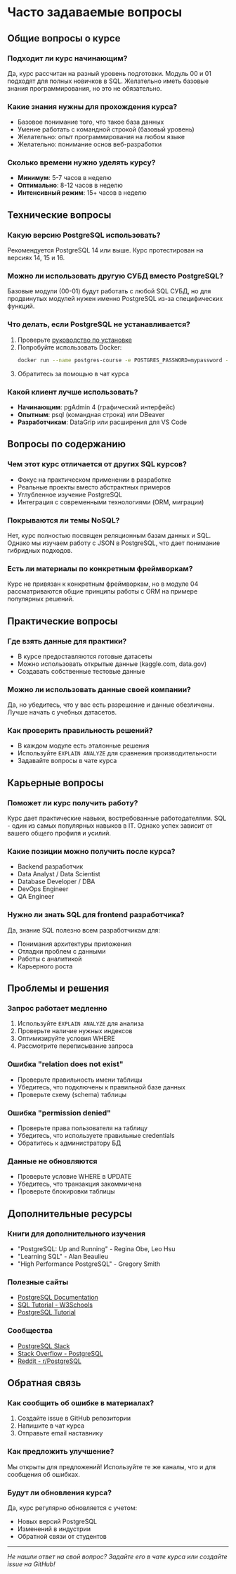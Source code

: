 # Часто задаваемые вопросы

## Общие вопросы о курсе

### Подходит ли курс начинающим?
Да, курс рассчитан на разный уровень подготовки. Модуль 00 и 01 подходят для полных новичков в SQL. Желательно иметь базовые знания программирования, но это не обязательно.

### Какие знания нужны для прохождения курса?
- Базовое понимание того, что такое база данных
- Умение работать с командной строкой (базовый уровень)
- Желательно: опыт программирования на любом языке
- Желательно: понимание основ веб-разработки

### Сколько времени нужно уделять курсу?
- **Минимум**: 5-7 часов в неделю
- **Оптимально**: 8-12 часов в неделю
- **Интенсивный режим**: 15+ часов в неделю

## Технические вопросы

### Какую версию PostgreSQL использовать?
Рекомендуется PostgreSQL 14 или выше. Курс протестирован на версиях 14, 15 и 16.

### Можно ли использовать другую СУБД вместо PostgreSQL?
Базовые модули (00-01) будут работать с любой SQL СУБД, но для продвинутых модулей нужен именно PostgreSQL из-за специфических функций.

### Что делать, если PostgreSQL не устанавливается?
1. Проверьте [руководство по установке](docs/installation-guide.md)
2. Попробуйте использовать Docker:
   ```bash
   docker run --name postgres-course -e POSTGRES_PASSWORD=mypassword -p 5432:5432 -d postgres:16
   ```
3. Обратитесь за помощью в чат курса

### Какой клиент лучше использовать?
- **Начинающим**: pgAdmin 4 (графический интерфейс)
- **Опытным**: psql (командная строка) или DBeaver
- **Разработчикам**: DataGrip или расширения для VS Code

## Вопросы по содержанию

### Чем этот курс отличается от других SQL курсов?
- Фокус на практическом применении в разработке
- Реальные проекты вместо абстрактных примеров
- Углубленное изучение PostgreSQL
- Интеграция с современными технологиями (ORM, миграции)

### Покрываются ли темы NoSQL?
Нет, курс полностью посвящен реляционным базам данных и SQL. Однако мы изучаем работу с JSON в PostgreSQL, что дает понимание гибридных подходов.

### Есть ли материалы по конкретным фреймворкам?
Курс не привязан к конкретным фреймворкам, но в модуле 04 рассматриваются общие принципы работы с ORM на примере популярных решений.

## Практические вопросы

### Где взять данные для практики?
- В курсе предоставляются готовые датасеты
- Можно использовать открытые данные (kaggle.com, data.gov)
- Создавать собственные тестовые данные

### Можно ли использовать данные своей компании?
Да, но убедитесь, что у вас есть разрешение и данные обезличены. Лучше начать с учебных датасетов.

### Как проверить правильность решений?
- В каждом модуле есть эталонные решения
- Используйте `EXPLAIN ANALYZE` для сравнения производительности
- Задавайте вопросы в чате курса

## Карьерные вопросы

### Поможет ли курс получить работу?
Курс дает практические навыки, востребованные работодателями. SQL - один из самых популярных навыков в IT. Однако успех зависит от вашего общего профиля и усилий.

### Какие позиции можно получить после курса?
- Backend разработчик
- Data Analyst / Data Scientist
- Database Developer / DBA
- DevOps Engineer
- QA Engineer

### Нужно ли знать SQL для frontend разработчика?
Да, знание SQL полезно всем разработчикам для:
- Понимания архитектуры приложения
- Отладки проблем с данными
- Работы с аналитикой
- Карьерного роста

## Проблемы и решения

### Запрос работает медленно
1. Используйте `EXPLAIN ANALYZE` для анализа
2. Проверьте наличие нужных индексов
3. Оптимизируйте условия WHERE
4. Рассмотрите переписывание запроса

### Ошибка "relation does not exist"
- Проверьте правильность имени таблицы
- Убедитесь, что подключены к правильной базе данных
- Проверьте схему (schema) таблицы

### Ошибка "permission denied"
- Проверьте права пользователя на таблицу
- Убедитесь, что используете правильные credentials
- Обратитесь к администратору БД

### Данные не обновляются
- Проверьте условие WHERE в UPDATE
- Убедитесь, что транзакция закоммичена
- Проверьте блокировки таблицы

## Дополнительные ресурсы

### Книги для дополнительного изучения
- "PostgreSQL: Up and Running" - Regina Obe, Leo Hsu
- "Learning SQL" - Alan Beaulieu  
- "High Performance PostgreSQL" - Gregory Smith

### Полезные сайты
- [PostgreSQL Documentation](https://www.postgresql.org/docs/)
- [SQL Tutorial - W3Schools](https://www.w3schools.com/sql/)
- [PostgreSQL Tutorial](https://www.postgresqltutorial.com/)

### Сообщества
- [PostgreSQL Slack](https://postgres-slack.herokuapp.com/)
- [Stack Overflow - PostgreSQL](https://stackoverflow.com/questions/tagged/postgresql)
- [Reddit - r/PostgreSQL](https://www.reddit.com/r/PostgreSQL/)

## Обратная связь

### Как сообщить об ошибке в материалах?
1. Создайте issue в GitHub репозитории
2. Напишите в чат курса
3. Отправьте email наставнику

### Как предложить улучшение?
Мы открыты для предложений! Используйте те же каналы, что и для сообщения об ошибках.

### Будут ли обновления курса?
Да, курс регулярно обновляется с учетом:
- Новых версий PostgreSQL
- Изменений в индустрии
- Обратной связи от студентов

---

*Не нашли ответ на свой вопрос? Задайте его в чате курса или создайте issue на GitHub!* 